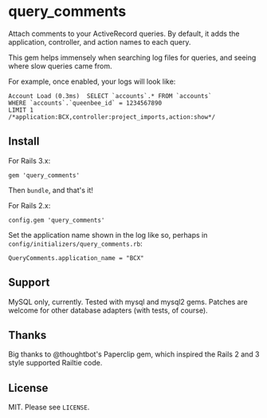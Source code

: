 # query_comments

Attach comments to your ActiveRecord queries. By default, it adds the application, controller, and action names to each query.

This gem helps immensely when searching log files for queries, and seeing where slow queries came from.

For example, once enabled, your logs will look like:

    Account Load (0.3ms)  SELECT `accounts`.* FROM `accounts` 
    WHERE `accounts`.`queenbee_id` = 1234567890 
    LIMIT 1 
    /*application:BCX,controller:project_imports,action:show*/

## Install

For Rails 3.x:

    gem 'query_comments'

Then `bundle`, and that's it!

For Rails 2.x:

    config.gem 'query_comments'

Set the application name shown in the log like so, perhaps in `config/initializers/query_comments.rb`:

    QueryComments.application_name = "BCX"

## Support

MySQL only, currently. Tested with mysql and mysql2 gems. Patches are welcome for other database adapters (with tests, of course).

## Thanks

Big thanks to @thoughtbot's Paperclip gem, which inspired the Rails 2 and 3 style supported Railtie code.

## License

MIT. Please see `LICENSE`.

